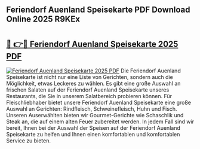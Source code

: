## Feriendorf Auenland Speisekarte PDF Download Online 2025 R9KEx

# <h2><a href="http://gc92a9.nevu.top/?p=Feriendorf+Auenland+Speisekarte">🔗 👉🔴 Feriendorf Auenland Speisekarte 2025 PDF</a></h2>

[![Feriendorf Auenland Speisekarte 2025 PDF](https://i.imgur.com/dBaPXMq.png)](http://gc92a9.nevu.top/?p=Feriendorf+Auenland+Speisekarte)
Die Feriendorf Auenland Speisekarte ist nicht nur eine Liste von Gerichten, sondern auch die Möglichkeit, etwas Leckeres zu wählen. Es gibt eine große Auswahl an frischen Salaten auf der Feriendorf Auenland Speisekarte unseres Restaurants, die Sie in unserem Salatbereich probieren können. Für Fleischliebhaber bietet unsere Feriendorf Auenland Speisekarte eine große Auswahl an Gerichten: Rindfleisch, Schweinefleisch, Huhn und Fisch. Unseren Auserwählten bieten wir Gourmet-Gerichte wie Schaschlik und Steak an, die auf einem alten Feuer zubereitet werden. In jedem Fall sind wir bereit, Ihnen bei der Auswahl der Speisen auf der Feriendorf Auenland Speisekarte zu helfen und Ihnen einen komfortablen und komfortablen Service zu bieten.
